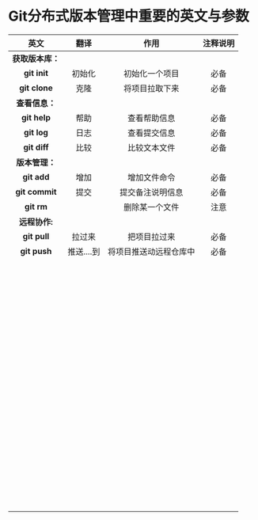# Git分布式版本管理中重要的英文与参数

|       英文       |    翻译    |          作用          | 注释说明 |
| :--------------: | :--------: | :--------------------: | :------: |
| **获取版本库：** |            |                        |          |
|   **git init**   |   初始化   |     初始化一个项目     |   必备   |
|  **git clone**   |    克隆    |     将项目拉取下来     |   必备   |
|  **查看信息：**  |            |                        |          |
|   **git help**   |    帮助    |      查看帮助信息      |   必备   |
|   **git log**    |    日志    |      查看提交信息      |   必备   |
|   **git diff**   |    比较    |      比较文本文件      |   必备   |
|  **版本管理：**  |            |                        |          |
|   **git add**    |    增加    |      增加文件命令      |   必备   |
|  **git commit**  |    提交    |    提交备注说明信息    |   必备   |
|    **git rm**    |            |     删除某一个文件     |   注意   |
|  **远程协作:**   |            |                        |          |
|   **git pull**   |   拉过来   |      把项目拉过来      |   必备   |
|   **git push**   | 推送....到 | 将项目推送动远程仓库中 |   必备   |
|                  |            |                        |          |
|                  |            |                        |          |
|                  |            |                        |          |
|                  |            |                        |          |
|                  |            |                        |          |
|                  |            |                        |          |
|                  |            |                        |          |
|                  |            |                        |          |
|                  |            |                        |          |
|                  |            |                        |          |
|                  |            |                        |          |
|                  |            |                        |          |
|                  |            |                        |          |
|                  |            |                        |          |
|                  |            |                        |          |
|                  |            |                        |          |
|                  |            |                        |          |
|                  |            |                        |          |
|                  |            |                        |          |
|                  |            |                        |          |
|                  |            |                        |          |
|                  |            |                        |          |
|                  |            |                        |          |
|                  |            |                        |          |
|                  |            |                        |          |
|                  |            |                        |          |
|                  |            |                        |          |
|                  |            |                        |          |
|                  |            |                        |          |
|                  |            |                        |          |
|                  |            |                        |          |
|                  |            |                        |          |
|                  |            |                        |          |
|                  |            |                        |          |
|                  |            |                        |          |
|                  |            |                        |          |
|                  |            |                        |          |
|                  |            |                        |          |
|                  |            |                        |          |
|                  |            |                        |          |
|                  |            |                        |          |
|                  |            |                        |          |
|                  |            |                        |          |
|                  |            |                        |          |
|                  |            |                        |          |
|                  |            |                        |          |
|                  |            |                        |          |
|                  |            |                        |          |
|                  |            |                        |          |
|                  |            |                        |          |
|                  |            |                        |          |
|                  |            |                        |          |
|                  |            |                        |          |
|                  |            |                        |          |
|                  |            |                        |          |
|                  |            |                        |          |
|                  |            |                        |          |
|                  |            |                        |          |
|                  |            |                        |          |
|                  |            |                        |          |
|                  |            |                        |          |
|                  |            |                        |          |
|                  |            |                        |          |
|                  |            |                        |          |
|                  |            |                        |          |
|                  |            |                        |          |
|                  |            |                        |          |
|                  |            |                        |          |
|                  |            |                        |          |
|                  |            |                        |          |
|                  |            |                        |          |
|                  |            |                        |          |
|                  |            |                        |          |
|                  |            |                        |          |
|                  |            |                        |          |
|                  |            |                        |          |
|                  |            |                        |          |
|                  |            |                        |          |
|                  |            |                        |          |
|                  |            |                        |          |
|                  |            |                        |          |
|                  |            |                        |          |
|                  |            |                        |          |
|                  |            |                        |          |
|                  |            |                        |          |

